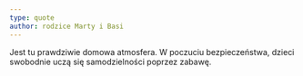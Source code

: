 ```yaml
---
type: quote
author: rodzice Marty i Basi
---
```


Jest tu prawdziwie domowa atmosfera. W poczuciu bezpieczeństwa, dzieci swobodnie uczą się samodzielności poprzez zabawę.
